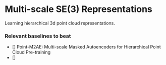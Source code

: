 # Multi-scale SE(3) Representations

Learning hierarchical 3d point cloud representations.

### Relevant baselines to beat
- [] Point-M2AE: Multi-scale Masked Autoencoders
for Hierarchical Point Cloud Pre-training
- [] 
